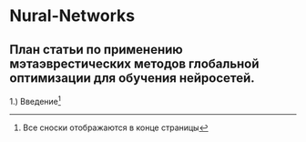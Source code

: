 # Nural-Networks

План статьи по применению мэтаэврестических методов глобальной оптимизации для обучения нейросетей.
--------------------------

1.) Введение[^1] 



[^1]: Все сноски отображаются в конце страницы
